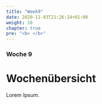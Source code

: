 ```yaml
---
title: "Week9"
date: 2020-11-03T21:26:24+01:00
weight: 10
chapter: true
pre: "<b> </b>"
---
```


### Woche 9

# Wochenübersicht

Lorem Ipsum.